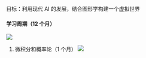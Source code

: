 目标：利用现代 AI 的发展，结合图形学构建一个虚拟世界
#### 学习周期（12 个月）
![](Pasted%20image%2020240123094629.png)

1. 微积分和概率论（1 个月）
![](Pasted%20image%2020240123094329.png)

